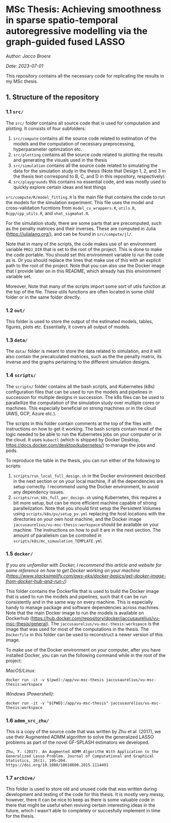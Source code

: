 # MSc Thesis: Achieving smoothness in sparse spatio-temporal autoregressive modelling via the graph-guided fused LASSO
*Author: Jacco Broere*

*Date: 2023-07-01*

This repository contains all the necessary code for replicating the results in my MSc thesis.

## 1. Structure of the repository

### 1.1 `src/`
The `src/` folder contains all source code that is used for computation and plotting. It consists of four subfolders:
1. `src/compute` contains all the source code related to estimation of the models and the computation of necessary preprocessing, hyperparameter optimzation etc.
2. `src/plotting` contains all the source code related to plotting the results and generating the visuals used in the thesis
3. `src/simulation` contains all the source code related to simulating the data for the simulation study in the thesis (Note that Design 1, 2, and 3 in the thesis text correspond to B, C, and D in this repository, respectively)
4. `src/playgrounds` this contains no essential code, and was mostly used to quickly explore certain ideas and test things

`src/compute/R/model_fitting.R` is the main file that contains the code to run the models for the simulation experiment. This file uses the model and cross-validation fucntions from `model_cv_wrappers.R`, `utils.R`, `Rcpp/cpp_utils.R`, and `vhat_sigmahat.R`.

For the simulation study, there are some parts that are precomputed, such as the penalty matrices and their inverses. These are computed in Julia (https://julialang.org/), and can be found in `src/compute/jl/`. 

Note that in many of the scripts, the code makes use of an environment variable `PROJ_DIR` that is set to the root of the project. This is done to make the code portable. You should set this environment variable to run the code as is. Or you should replace the lines that make use of this with an explicit path to the root of the project. Note that you can also use the Docker image that I provide later on in this README, which already has this environment variable set.

Moreover, Note that many of the scripts import some sort of utils function at the top of the file. These utils functions are often located in some child folder or in the same folder directly.

### 1.2 `out/`
This folder is used to store the output of the estimated models, tables, figures, plots etc. Essentially, it covers all output of models.

### 1.3 `data/`
The `data/` folder is meant to store the data related to simulation, and it will also contain the precalculated matrices, such as the the penalty matrix, its inverse and the graphs pertaining to the different simulation designs.

### 1.4 `scripts/`
The `scripts/` folder contains all the bash scripts, and Kubernetes (k8s) configuration files that can be used to run the models and pipelines in succession for multiple designs in succession. The k8s files can be used to parallellize the computation of the simulation study over multiple cores or machines. This especially beneficial on strong machines or in the cloud (AWS, GCP, Azure etc.).

The scripts in this folder contain comments at the top of the files with instructions on how to get it working. The bash scripts contain most of the logic needed to be able to run the Kubernetes jobs on your computer or in the cloud. It uses `kubectl` (which is shipped by Docker Desktop, https://docs.docker.com/desktop/kubernetes/) to manage the jobs and pods.

To reproduce the table in the thesis, you can run either of the following to scripts:
1. `scripts/run_local_full_design.sh` in the Docker environment described in the next section or on your local machine, if all the dependencies are setup correctly. I recommend using the Docker environment, to avoid any dependency issues.
2. `scripts/run_k8s_full_per_design.sh` using Kubernetes, this requires a bit more setup, but can be more efficient machine capable of strong parallelization. Note that you should first setup the Persistent Volumes using `scripts/k8s/pv/setup_pv.yml` replacing the host locations with the directories on your own host machine, and the Docker image `jaccusaurelius/vu-msc-thesis:workspace` should be available on your machine. The instructions on how to pull it are in the next section. The amount of parallelism can be controlled in `scripts/k8s/mc_simuulation_TEMPLATE.yml`

### 1.5 `docker/`
*If you are unfamiliar with Docker, I recommend this article and website for some reference on how to get Docker working on your machine (https://www.stacksimplify.com/aws-eks/docker-basics/get-docker-image-from-docker-hub-and-run-/)*

This folder contains the Dockerfile that is used to build the Docker image that is used to run the models and pipelines, such that it can be run consistently and in the same way on every machine. This is especially handy to manage package and software dependencies across machines. Note that the main Docker image to run the models is available on Dockerhub (https://hub.docker.com/repository/docker/jaccusaurelius/vu-msc-thesis/general). The `jaccusaurelius/vu-msc-thesis:workspace` is the image that was used for most of the computations in the thesis. The `Dockerfile` in this folder can be used to reconstruct a newer version of this image.

To make use of the Docker environment on your computer, after you have installed Docker, you can run the following command while in the root of the project:

*MacOS/Linux:*
```
docker run -it -v $(pwd):/app/vu-msc-thesis jaccusaurelius/vu-msc-thesis:workspace
```

*Windows (Powershell):*
```
docker run -it -v "${PWD}:/app/vu-msc-thesis" jaccusaurelius/vu-msc-thesis:workspace
```
### 1.6 `admm_src_zhu/`
This is a copy of the source code that was written by Zhu et al. (2017), we use their Augmented ADMM algorithm to solve the generalized LASSO problems as part of the novel GF-SPLASH estimators we developed.

```
Zhu, Y. (2017). An Augmented ADMM Algorithm With Application to the Generalized Lasso Problem. Journal of Computational and Graphical Statistics, 26(1), 195–204. https://doi.org/10.1080/10618600.2015.1114491
```

### 1.7 `archive/`
This folder is used to store old and unused code that was written during development and testing of the code for this thesis. It is mostly very messy, however, there it can be nice to keep as there is some valuable code in there that might be useful when reviving certain interesting ideas in the future, which I wasn't able to completely or succesfully implement in time for the thesis.


